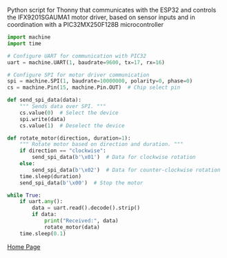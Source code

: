 Python script for Thonny that communicates with the ESP32 and controls the IFX9201SGAUMA1 motor driver, based on sensor inputs and in coordination with a PIC32MX250F128B microcontroller

```python
import machine
import time

# Configure UART for communication with PIC32
uart = machine.UART(1, baudrate=9600, tx=17, rx=16)

# Configure SPI for motor driver communication
spi = machine.SPI(1, baudrate=10000000, polarity=0, phase=0)
cs = machine.Pin(15, machine.Pin.OUT)  # Chip select pin

def send_spi_data(data):
    """ Sends data over SPI. """
    cs.value(0)  # Select the device
    spi.write(data)
    cs.value(1)  # Deselect the device

def rotate_motor(direction, duration=1):
    """ Rotate motor based on direction and duration. """
    if direction == "clockwise":
        send_spi_data(b'\x01')  # Data for clockwise rotation
    else:
        send_spi_data(b'\x02')  # Data for counter-clockwise rotation
    time.sleep(duration)
    send_spi_data(b'\x00')  # Stop the motor

while True:
    if uart.any():
        data = uart.read().decode().strip()
        if data:
            print("Received:", data)
            rotate_motor(data)
    time.sleep(0.1)


```

[Home Page](index.md)
